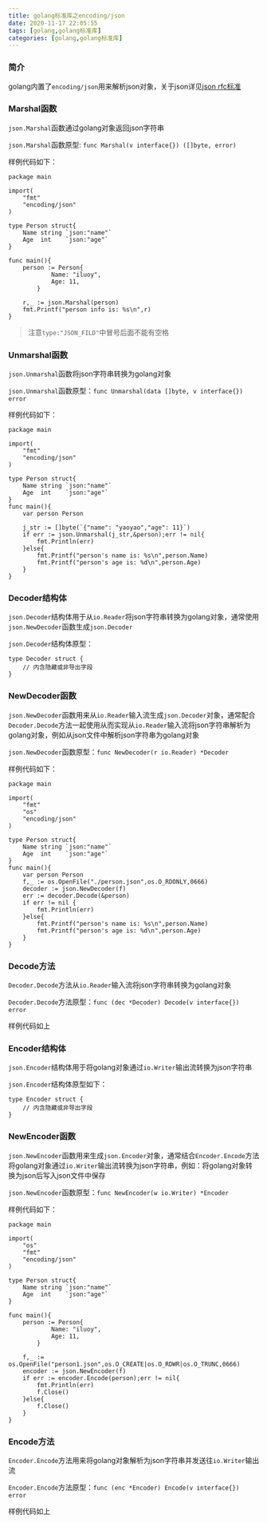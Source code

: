 ```yaml
---
title: golang标准库之encoding/json
date: 2020-11-17 22:05:55
tags: [golang,golang标准库]
categories: [golang,golang标准库]
---
```


### 简介
golang内置了`encoding/json`用来解析json对象，关于json详见[json rfc标准](https://tools.ietf.org/html/rfc4627)

### Marshal函数
`json.Marshal`函数通过golang对象返回json字符串

`json.Marshal`函数原型: `func Marshal(v interface{}) ([]byte, error)`

样例代码如下：

    package main

    import(
        "fmt"
        "encoding/json"
    )

    type Person struct{
        Name string `json:"name"`
        Age  int    `json:"age"`
    }

    func main(){
        person := Person{
                Name: "iluoy",
                Age: 11,
            }
        
        r,_ := json.Marshal(person)
        fmt.Printf("person info is: %s\n",r)
    }

> 注意`type:"JSON_FILD"`中冒号后面不能有空格

### Unmarshal函数
`json.Unmarshal`函数将json字符串转换为golang对象

`json.Unmarshal`函数原型：`func Unmarshal(data []byte, v interface{}) error`

样例代码如下：

    package main

    import(
        "fmt"
        "encoding/json"
    )

    type Person struct{
        Name string `json:"name"`
        Age  int    `json:"age"`
    }
    func main(){
        var person Person

        j_str := []byte(`{"name": "yaoyao","age": 11}`)
        if err := json.Unmarshal(j_str,&person);err != nil{
            fmt.Println(err)
        }else{
            fmt.Printf("person's name is: %s\n",person.Name)
            fmt.Printf("person's age is: %d\n",person.Age)
        }
    }

### Decoder结构体
`json.Decoder`结构体用于从`io.Reader`将json字符串转换为golang对象，通常使用`json.NewDecoder`函数生成`json.Decoder`

`json.Decoder`结构体原型：

    type Decoder struct {
        // 内含隐藏或非导出字段
    }

### NewDecoder函数
`json.NewDecoder`函数用来从`io.Reader`输入流生成`json.Decoder`对象，通常配合`Decoder.Decode`方法一起使用从而实现从`io.Reader`输入流将json字符串解析为golang对象，例如从json文件中解析json字符串为golang对象

`json.NewDecoder`函数原型：`func NewDecoder(r io.Reader) *Decoder`

样例代码如下：

    package main

    import(
        "fmt"
        "os"
        "encoding/json"
    )

    type Person struct{
        Name string `json:"name"`
        Age  int    `json:"age"`
    }
    func main(){
        var person Person
        f,_ := os.OpenFile("./person.json",os.O_RDONLY,0666)
        decoder := json.NewDecoder(f)
        err := decoder.Decode(&person)
        if err != nil {
            fmt.Println(err)
        }else{
            fmt.Printf("person's name is: %s\n",person.Name)
            fmt.Printf("person's age is: %d\n",person.Age)
        }
    }
### Decode方法
`Decoder.Decode`方法从`io.Reader`输入流将json字符串转换为golang对象

`Decoder.Decode`方法原型：`func (dec *Decoder) Decode(v interface{}) error`

样例代码如上

### Encoder结构体
`json.Encoder`结构体用于将golang对象通过`io.Writer`输出流转换为json字符串

`json.Encoder`结构体原型如下：

    type Encoder struct {
        // 内含隐藏或非导出字段
    }

### NewEncoder函数
`json.NewEncoder`函数用来生成`json.Encoder`对象，通常结合`Encoder.Encode`方法将golang对象通过`io.Writer`输出流转换为json字符串，例如：将golang对象转换为json后写入json文件中保存

`json.NewEncoder`函数原型：`func NewEncoder(w io.Writer) *Encoder`

样例代码如下：

    package main

    import(
        "os"
        "fmt"
        "encoding/json"
    )

    type Person struct{
        Name string `json:"name"`
        Age  int    `json:"age"`
    }

    func main(){
        person := Person{
                Name: "iluoy",
                Age: 11,
            }        

        f,_ := os.OpenFile("person1.json",os.O_CREATE|os.O_RDWR|os.O_TRUNC,0666)
        encoder := json.NewEncoder(f)
        if err := encoder.Encode(person);err != nil{
            fmt.Println(err)
            f.Close()
        }else{
            f.Close()
        }
    }

### Encode方法
`Encoder.Encode`方法用来将golang对象解析为json字符串并发送往`io.Writer`输出流

`Encoder.Encode`方法原型：`func (enc *Encoder) Encode(v interface{}) error`

样例代码如上

